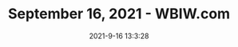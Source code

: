 ---
"title": "September 16, 2021 - WBIW.com"
"date": "2021-9-16 13:3:28"
"feed_name": "GOOGLENEWSINDUSTRIAL"
"feed_website": "https://news.google.com/search?q=industrial%2Bincident&hl=en-US&gl=US&ceid=US:en"
"feed_rss": "https://news.google.com/rss/search?q=industrial%2Bincident&hl=en-US&gl=US&ceid=US:en"
"link": "http://www.wbiw.com/2021/09/16/september-16-2021/"
"file": "_posts/2021-1-1-e965219ca6925d4bef3ecbf0f5aa61f82d35e4bd.md"
"accident": "0"
"drilling": "0"
"dead": "0"
"injured": "0"
---